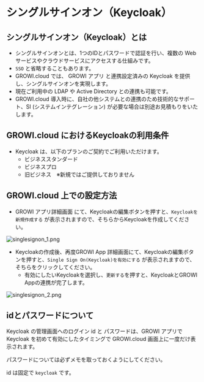 # シングルサインオン（Keycloak）
## シングルサインオン（Keycloak）とは
- シングルサインオンとは、1つのIDとパスワードで認証を行い、複数の Web サービスやクラウドサービスにアクセスする仕組みです。
- `SSO` と省略することもあります。
- GROWI.cloud では、 GROWI アプリ と連携設定済みの Keycloak を提供し、シングルサインオンを実現します。 
- 現在ご利用中の LDAP や Active Directory との連携も可能です。
- GROWI.cloud 導入時に、自社の他システムとの連携のため技術的なサポート、SI (システムインテグレーション) が必要な場合は別途お見積もりをいたします。

## GROWI.cloud におけるKeycloakの利用条件
-  Keycloak は、以下のプランのご契約でご利用いただけます。
    - ビジネススタンダード
    - ビジネスプロ
    - 旧ビジネス　※新規ではご提供しておりません

## GROWI.cloud 上での設定方法

- GROWI アプリ詳細画面 にて、Keycloakの編集ボタンを押すと、`Keycloakを新規作成する` が表示されますので、そちらからKeycloakを作成してください。 

![singlesignon_1.png](/assets/images/ja/singlesignon_1.png)


- Keycloakの作成後、再度GROWI App 詳細画面にて、Keycloakの編集ボタンを押すと、`Single Sign On(Keycloak)を有効にする` が表示されますので、そちらをクリックしてください。
  - 有効にしたいKeycloakを選択し、`更新する`を押すと、KeycloakとGROWI Appの連携が完了します。
   
![singlesignon_2.png](/assets/images/ja/singlesignon_2.png)



## idとパスワードについて
Keycloak の管理画面へのログイン id と パスワードは、GROWI アプリで Keycloak を初めて有効にしたタイミングで GROWI.cloud 画面上に一度だけ表示されます。

パスワードについては必ずメモを取っておくようにしてください。

id は固定で `keycloak` です。